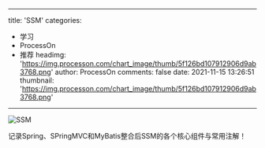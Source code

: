 
---
title: 'SSM'
categories: 
 - 学习
 - ProcessOn
 - 推荐
headimg: 'https://img.processon.com/chart_image/thumb/5f126bd107912906d9ab3768.png'
author: ProcessOn
comments: false
date: 2021-11-15 13:26:51
thumbnail: 'https://img.processon.com/chart_image/thumb/5f126bd107912906d9ab3768.png'
---

<div>   
<img class="thumb" alt="SSM" src="https://img.processon.com/chart_image/thumb/5f126bd107912906d9ab3768.png" referrerpolicy="no-referrer">
<p>记录Spring、SPringMVC和MyBatis整合后SSM的各个核心组件与常用注解！</p>  
</div>
            